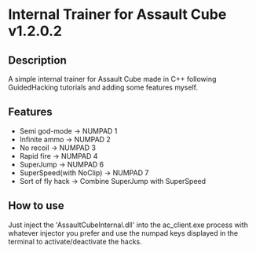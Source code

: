 # Internal Trainer for Assault Cube v1.2.0.2

## Description

A simple internal trainer for Assault Cube made in C++ following GuidedHacking tutorials and adding some features myself.

## Features

- Semi god-mode -> NUMPAD 1
- Infinite ammo -> NUMPAD 2
- No recoil -> NUMPAD 3
- Rapid fire -> NUMPAD 4
- SuperJump -> NUMPAD 6
- SuperSpeed(with NoClip) -> NUMPAD 7
- Sort of fly hack -> Combine SuperJump with SuperSpeed

## How to use

Just inject the 'AssaultCubeInternal.dll' into the ac_client.exe process with whatever injector you prefer and use the numpad keys displayed in the terminal to activate/deactivate the hacks.
